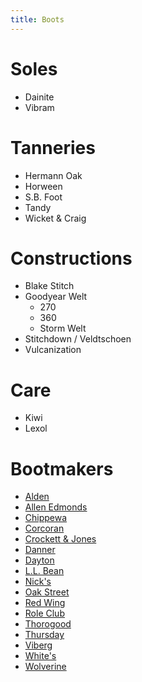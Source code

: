 ```yaml
---
title: Boots
---
```


# Soles
- Dainite
- Vibram

# Tanneries
- Hermann Oak
- Horween
- S.B. Foot
- Tandy
- Wicket & Craig

# Constructions
- Blake Stitch
- Goodyear Welt
  - 270
  - 360
  - Storm Welt
- Stitchdown / Veldtschoen
- Vulcanization

# Care
- Kiwi
- Lexol

# Bootmakers
- [Alden](http://www.aldenshoe.com/)
- [Allen Edmonds](https://www.allenedmonds.com/)
- [Chippewa](https://www.chippewaboots.com/)
- [Corcoran](https://www.carolinashoe.com/Corcoran)
- [Crockett & Jones](https://www.crockettandjones.com/)
- [Danner](https://www.danner.com/)
- [Dayton](https://www.daytonboots.com/)
- [L.L. Bean](https://www.llbean.com/)
- [Nick's](https://nicksboots.com/)
- [Oak Street](https://oakstreetbootmakers.com/)
- [Red Wing](https://www.redwingshoes.com/)
- [Role Club](http://www.roleclub.com/)
- [Thorogood](http://www.thorogoodworkboots.com/)
- [Thursday](https://thursdayboots.com/)
- [Viberg](https://viberg.com/)
- [White's](https://whitesboots.com/)
- [Wolverine](https://www.wolverine.com/)
